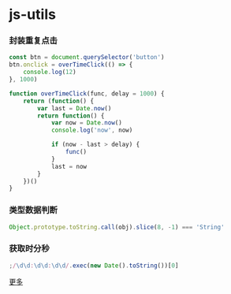 # js-utils

### 封装重复点击

```js
const btn = document.querySelector('button')
btn.onclick = overTimeClick(() => {
	console.log(12)
}, 1000)

function overTimeClick(func, delay = 1000) {
	return (function() {
		var last = Date.now()
		return function() {
			var now = Date.now()
			console.log('now', now)

			if (now - last > delay) {
				func()
			}
			last = now
		}
	})()
}
```

### 类型数据判断

```javascript
Object.prototype.toString.call(obj).slice(8, -1) === 'String'
```

### 获取时分秒

```js
;/\d\d:\d\d:\d\d/.exec(new Date().toString())[0]
```

[更多](https://www.cnblogs.com/xiaohuochai/p/5777757.html)

###

